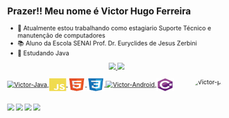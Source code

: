 ## Prazer!! Meu nome é Victor Hugo Ferreira


- 🔭 Atualmente estou trabalhando como estagiario Suporte Técnico e manutenção de computadores
- 📚 Aluno da Escola SENAI Prof. Dr. Euryclides de Jesus Zerbini
- 🌱 Estudando Java

<div align="center">
  <a href="https://github.com/VictorVFM">
  <img height="145em" src="https://github-readme-stats.vercel.app/api?username=VictorVFM&show_icons=true&theme=tokyonight&include_all_commits=true&count_private=true"/>
  <img height="145em" src="https://github-readme-stats.vercel.app/api/top-langs/?username=VictorVFM&layout=compact&langs_count=7&theme=tokyonight"/>
</div>
  
<div style="display: inline_block"><br>
   
  <img align="center" alt="Victor-Java" height="40" width="50" src="https://cdn.jsdelivr.net/gh/devicons/devicon/icons/java/java-original.svg">
  <img align="center" alt="Victor-Js" height="30" width="40" src="https://raw.githubusercontent.com/devicons/devicon/master/icons/javascript/javascript-plain.svg">
  <img align="center" alt="Victor-HTML" height="30" width="40" src="https://raw.githubusercontent.com/devicons/devicon/master/icons/html5/html5-original.svg">
  <img align="center" alt="Victor-CSS" height="30" width="40" src="https://raw.githubusercontent.com/devicons/devicon/master/icons/css3/css3-original.svg">
  <img align="center" alt="Victor-Android" height="30" width="40" src="https://cdn.jsdelivr.net/gh/devicons/devicon/icons/android/android-original-wordmark.svg">
  <img align="center" alt="Victor-Csharp" height="30" width="40" src="https://raw.githubusercontent.com/devicons/devicon/master/icons/csharp/csharp-original.svg">
  <img align="right" alt="Victor-pic" height="150" style="border-radius:100px;" src="https://cdn.discordapp.com/attachments/598244349817389367/952229056403894373/victor-gif-unscreen.gif">
</div>  
 
 ##
 
<div> 
 
  <a href="https://instagram.com/victorhugo.ferreira12" target="_blank"><img src="https://img.shields.io/badge/-Instagram-%23E4405F?style=for-the-badge&logo=instagram&logoColor=white" target="_blank"></a>
  <a href="https://discord.gg/wagxzStdcR" target="_blank"><img src="https://img.shields.io/badge/Discord-7289DA?style=for-the-badge&logo=discord&logoColor=white" target="_blank"></a> 
  <a href = "mailto:victorhugoferreira452@gmail.com"><img src="https://img.shields.io/badge/-Gmail-%23333?style=for-the-badge&logo=gmail&logoColor=white" target="_blank"></a>
  <a href="https://www.linkedin.com/in/victor-hugo-ferreira12/" target="_blank"><img src="https://img.shields.io/badge/-LinkedIn-%230077B5?style=for-the-badge&logo=linkedin&logoColor=white" target="_blank"></a>   

